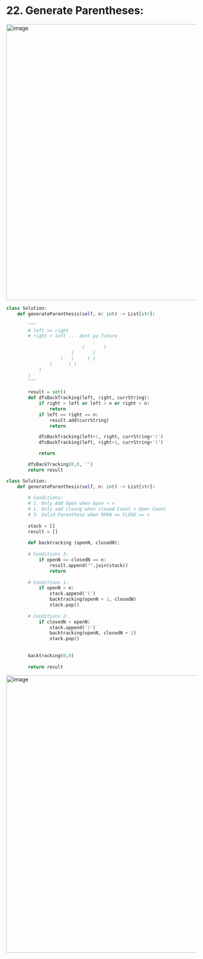 # 22. Generate Parentheses:

<img width="729" alt="image" src="https://user-images.githubusercontent.com/35987583/163362286-549b7003-3794-46f8-aa9a-8b297880330e.png">


```python
class Solution:
    def generateParenthesis(self, n: int) -> List[str]:

        """
        # left >= right 
        # right > left ... dont go future
                                .
                            (       )
                        (       )
                    (   )     ( )
                )      ( )
            )
        )
        """

        result = set()
        def dfsBackTracking(left, right, currString):
            if right > left or left > n or right > n:
                return
            if left == right == n:
                result.add(currString)
                return

            dfsBackTracking(left+1, right, currString+'(')
            dfsBackTracking(left, right+1, currString+')')

            return 

        dfsBackTracking(0,0, '')
        return result
```

```python
class Solution:
    def generateParenthesis(self, n: int) -> List[str]:
        
        # Conditions:
        # 1. Only Add Open when Open < n
        # 1. Only add closng when closed Count > Open Count
        # 3. Valid Parenthese when OPEN == CLOSE == n
        
        stack = []
        result = []
        
        def backtracking (openN, closedN):
        
        # Conditions 3:
            if openN == closedN == n:
                result.append("".join(stack))
                return 
            
        # Conditions 1:  
            if openN < n:
                stack.append('(')
                backtracking(openN + 1, closedN)
                stack.pop()
                
        # Conditions 2:               
            if closedN < openN:
                stack.append(')')
                backtracking(openN, closedN + 1)
                stack.pop()     
                
                
        backtracking(0,0)
        
        return result
```

<img width="732" alt="image" src="https://user-images.githubusercontent.com/35987583/163362566-76af8b3a-15bb-4eca-b2fd-b89fcc0adbfd.png">
